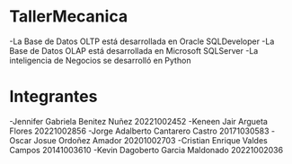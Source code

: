# TallerMecanica

-La Base de Datos OLTP está desarrollada en Oracle SQLDeveloper
-La Base de Datos OLAP está desarrollada en Microsoft SQLServer
-La inteligencia de Negocios se desarrolló en Python

# Integrantes

-Jennifer Gabriela Benitez Nuñez 20221002452
-Keneen Jair Argueta Flores 20221002856
-Jorge Adalberto Cantarero Castro 20171030583
-Oscar Josue Ordoñez Amador 20201002703
-Cristian Enrique Valdes Campos 20141003610
-Kevin Dagoberto Garcia Maldonado 20221002036
